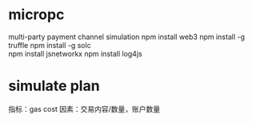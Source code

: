 # micropc
multi-party payment channel simulation
npm install web3
npm install -g truffle 
npm install -g solc  
npm install jsnetworkx
npm install log4js 

# simulate plan
指标：gas cost
因素：交易内容/数量，账户数量